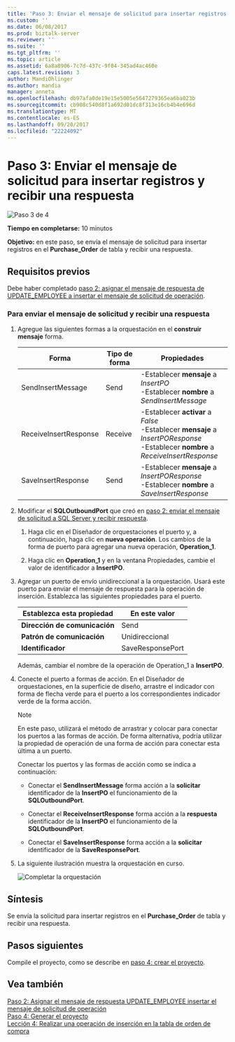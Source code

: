 ```yaml
---
title: 'Paso 3: Enviar el mensaje de solicitud para insertar registros y recibir una respuesta | Documentos de Microsoft'
ms.custom: ''
ms.date: 06/08/2017
ms.prod: biztalk-server
ms.reviewer: ''
ms.suite: ''
ms.tgt_pltfrm: ''
ms.topic: article
ms.assetid: 6a8a8906-7c7d-437c-9f04-345ad4ac460e
caps.latest.revision: 3
author: MandiOhlinger
ms.author: mandia
manager: anneta
ms.openlocfilehash: db97afa0de19e15e5005e5647279365ea6ba023b
ms.sourcegitcommit: cb908c540d8f1a692d01dc8f313e16cb4b4e696d
ms.translationtype: MT
ms.contentlocale: es-ES
ms.lasthandoff: 09/20/2017
ms.locfileid: "22224092"
---
```

# <a name="step-3-send-the-request-message-to-insert-records-and-receive-a-response"></a>Paso 3: Enviar el mensaje de solicitud para insertar registros y recibir una respuesta
![Paso 3 de 4](../../adapters-and-accelerators/adapter-oracle-ebs/media/step-3of4.gif "Step_3of4")  
  
 **Tiempo en completarse:** 10 minutos  
  
 **Objetivo:** en este paso, se envía el mensaje de solicitud para insertar registros en el **Purchase_Order** de tabla y recibir una respuesta.  
  
## <a name="prerequisites"></a>Requisitos previos  
 Debe haber completado [paso 2: asignar el mensaje de respuesta de UPDATE_EMPLOYEE a insertar el mensaje de solicitud de operación](../../adapters-and-accelerators/adapter-sql/step-2-map-update_employee-response-to-insert-operation-request.md).  
  
### <a name="to-send-the-request-message-and-receive-a-response"></a>Para enviar el mensaje de solicitud y recibir una respuesta  
  
1.  Agregue las siguientes formas a la orquestación en el **construir mensaje** forma.  
  
    |Forma|Tipo de forma|Propiedades|  
    |-----------|----------------|----------------|  
    |SendInsertMessage|Send|-Establecer **mensaje** a *InsertPO*<br />-Establecer **nombre** a *SendInsertMessage*|  
    |ReceiveInsertResponse|Receive|-Establecer **activar** a *False*<br />-Establecer **mensaje** a *InsertPOResponse*<br />-Establecer **nombre** a *ReceiveInsertResponse*|  
    |SaveInsertResponse|Send|-Establecer **mensaje** a *InsertPOResponse*<br />-Establecer **nombre** a *SaveInsertResponse*|  
  
2.  Modificar el **SQLOutboundPort** que creó en [paso 2: enviar el mensaje de solicitud a SQL Server y recibir respuesta](../../adapters-and-accelerators/adapter-sql/step-2-send-the-request-message-to-sql-server-and-receive-response.md).  
  
    1.  Haga clic en el Diseñador de orquestaciones el puerto y, a continuación, haga clic en **nueva operación**. Los cambios de la forma de puerto para agregar una nueva operación, **Operation_1**.  
  
    2.  Haga clic en **Operation_1** y en la ventana Propiedades, cambie el valor de identificador a **InsertPO**.  
  
3.  Agregar un puerto de envío unidireccional a la orquestación. Usará este puerto para enviar el mensaje de respuesta para la operación de inserción. Establezca las siguientes propiedades para el puerto.  
  
    |Establezca esta propiedad|En este valor|  
    |-----------------------|-------------------|  
    |**Dirección de comunicación**|Send|  
    |**Patrón de comunicación**|Unidireccional|  
    |**Identificador**|SaveResponsePort|  
  
     Además, cambiar el nombre de la operación de Operation_1 a **InsertPO**.  
  
4.  Conecte el puerto a formas de acción. En el Diseñador de orquestaciones, en la superficie de diseño, arrastre el indicador con forma de flecha verde para el puerto a los correspondientes indicador verde de la forma acción.  
  
    > [!NOTE]
    >  En este paso, utilizará el método de arrastrar y colocar para conectar los puertos a las formas de acción. De forma alternativa, podría utilizar la propiedad de operación de una forma de acción para conectar esta última a un puerto.  
  
     Conectar los puertos y las formas de acción como se indica a continuación:  
  
    -   Conectar el **SendInsertMessage** forma acción a la **solicitar** identificador de la **InsertPO** el funcionamiento de la **SQLOutboundPort**.  
  
    -   Conectar el **ReceiveInsertResponse** forma acción a la **respuesta** identificador de la **InsertPO** el funcionamiento de la **SQLOutboundPort**.  
  
    -   Conectar el **SaveInsertResponse** forma acción a la **solicitar** identificador de la **SaveResponsePort**.  
  
5.  La siguiente ilustración muestra la orquestación en curso.  
  
     ![Completar la orquestación](../../adapters-and-accelerators/adapter-sql/media/sql-adap-tut-09-comp-orch.gif "sql_adap_tut_09_comp_orch")  
  
## <a name="what-did-i-just-do"></a>Síntesis  
 Se envía la solicitud para insertar registros en el **Purchase_Order** de tabla y recibir una respuesta.  
  
## <a name="next-steps"></a>Pasos siguientes  
 Compile el proyecto, como se describe en [paso 4: crear el proyecto](../../adapters-and-accelerators/adapter-sql/step-4-build-the-project.md).  
  
## <a name="see-also"></a>Vea también  
 [Paso 2: Asignar el mensaje de respuesta UPDATE_EMPLOYEE insertar el mensaje de solicitud de operación](../../adapters-and-accelerators/adapter-sql/step-2-map-update_employee-response-to-insert-operation-request.md)   
 [Paso 4: Generar el proyecto](../../adapters-and-accelerators/adapter-sql/step-4-build-the-project.md)   
 [Lección 4: Realizar una operación de inserción en la tabla de orden de compra](../../adapters-and-accelerators/adapter-sql/lesson-4-perform-an-insert-operation-on-the-purchase-order-table.md)